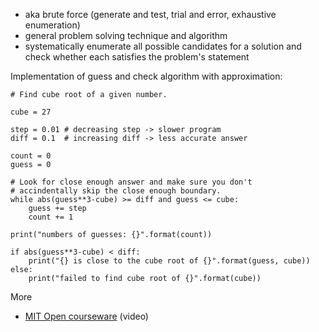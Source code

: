 * aka brute force (generate and test, trial and error, exhaustive enumeration)
* general problem solving technique and algorithm
* systematically enumerate all possible candidates for a solution and check whether each satisfies the problem's statement

Implementation of guess and check algorithm with approximation:

```
# Find cube root of a given number.

cube = 27

step = 0.01 # decreasing step -> slower program
diff = 0.1  # increasing diff -> less accurate answer

count = 0
guess = 0

# Look for close enough answer and make sure you don't
# accindentally skip the close enough boundary.
while abs(guess**3-cube) >= diff and guess <= cube:
    guess += step
    count += 1

print("numbers of guesses: {}".format(count))

if abs(guess**3-cube) < diff:
    print("{} is close to the cube root of {}".format(guess, cube))
else:
    print("failed to find cube root of {}".format(cube))
```

More

* [MIT Open courseware](https://www.youtube.com/watch?v=SE4P7IVCunE&list=PLUl4u3cNGP63WbdFxL8giv4yhgdMGaZNA&index=11) (video)
